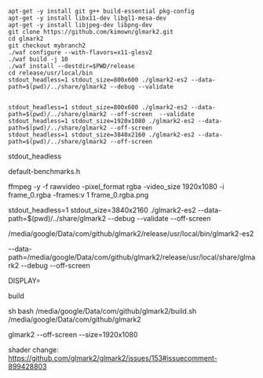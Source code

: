 ``` how to run 
apt-get -y install git g++ build-essential pkg-config
apt-get -y install libx11-dev libgl1-mesa-dev
apt-get -y install libjpeg-dev libpng-dev
git clone https://github.com/kimown/glmark2.git
cd glmark2
git checkout mybranch2
./waf configure --with-flavors=x11-glesv2
./waf build -j 10
./waf install --destdir=$PWD/release
cd release/usr/local/bin
stdout_headless=1 stdout_size=800x600 ./glmark2-es2 --data-path=$(pwd)/../share/glmark2 --debug --validate


stdout_headless=1 stdout_size=800x600 ./glmark2-es2 --data-path=$(pwd)/../share/glmark2 --off-screen  --validate
stdout_headless=1 stdout_size=1920x1080 ./glmark2-es2 --data-path=$(pwd)/../share/glmark2 --off-screen
stdout_headless=1 stdout_size=3840x2160 ./glmark2-es2 --data-path=$(pwd)/../share/glmark2 --off-screen
```

stdout_headless

default-benchmarks.h


ffmpeg -y -f rawvideo -pixel_format rgba -video_size 1920x1080 -i frame_0.rgba -frames:v 1 frame_0.rgba.png


stdout_headless=1 stdout_size=3840x2160 ./glmark2-es2 --data-path=$(pwd)/../share/glmark2 --debug --validate --off-screen


/media/google/Data/com/github/glmark2/release/usr/local/bin/glmark2-es2

--data-path=/media/google/Data/com/github/glmark2/release/usr/local/share/glmark2 --debug --off-screen

DISPLAY=



build

sh
bash
/media/google/Data/com/github/glmark2/build.sh
/media/google/Data/com/github/glmark2





glmark2 --off-screen --size=1920x1080


shader change: 
https://github.com/glmark2/glmark2/issues/153#issuecomment-899428803